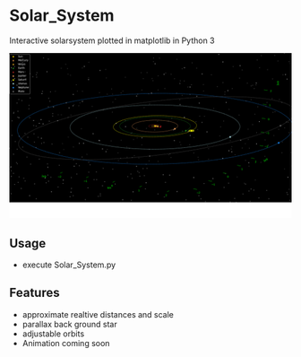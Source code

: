 # Solar_System
Interactive solarsystem plotted in matplotlib in Python 3

![screenshot](Images/screenshot.png)

## Usage
- execute Solar_System.py

## Features
- approximate realtive distances and scale
- parallax back ground star
- adjustable orbits
- Animation coming soon
